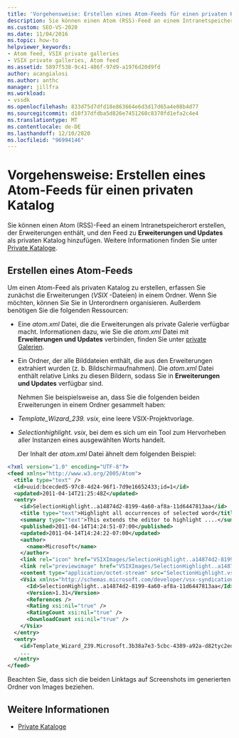 ```yaml
---
title: 'Vorgehensweise: Erstellen eines Atom-Feeds für einen privaten Katalog | Microsoft-Dokumentation'
description: Sie können einen Atom (RSS)-Feed an einem Intranetspeicherort erstellen, der Erweiterungen enthält, und den Feed zu Erweiterungen und Updates als privaten Katalog hinzufügen.
ms.custom: SEO-VS-2020
ms.date: 11/04/2016
ms.topic: how-to
helpviewer_keywords:
- Atom feed, VSIX private galleries
- VSIX private galleries, Atom feed
ms.assetid: 5897f538-9c41-486f-97d9-a1976d20d9fd
author: acangialosi
ms.author: anthc
manager: jillfra
ms.workload:
- vssdk
ms.openlocfilehash: 833d75d7dfd18e863664e6d3d17d65a4e08b4d77
ms.sourcegitcommit: d10f37dfdba5d826e7451260c8370fd1efa2c4e4
ms.translationtype: MT
ms.contentlocale: de-DE
ms.lasthandoff: 12/10/2020
ms.locfileid: "96994146"
---
```

# <a name="how-to-create-an-atom-feed-for-a-private-gallery"></a>Vorgehensweise: Erstellen eines Atom-Feeds für einen privaten Katalog
Sie können einen Atom (RSS)-Feed an einem Intranetspeicherort erstellen, der Erweiterungen enthält, und den Feed zu **Erweiterungen und Updates** als privaten Katalog hinzufügen. Weitere Informationen finden Sie unter [Private Kataloge](../extensibility/private-galleries.md).

## <a name="create-an-atom-feed"></a>Erstellen eines Atom-Feeds
 Um einen Atom-Feed als privaten Katalog zu erstellen, erfassen Sie zunächst die Erweiterungen (*VSIX* -Dateien) in einem Ordner. Wenn Sie möchten, können Sie Sie in Unterordnern organisieren. Außerdem benötigen Sie die folgenden Ressourcen:

- Eine *atom.xml* Datei, die die Erweiterungen als private Galerie verfügbar macht. Informationen dazu, wie Sie die *atom.xml* Datei mit **Erweiterungen und Updates** verbinden, finden Sie unter [private Galerien](../extensibility/private-galleries.md).

- Ein Ordner, der alle Bilddateien enthält, die aus den Erweiterungen extrahiert wurden (z. b. Bildschirmaufnahmen). Die *atom.xml* Datei enthält relative Links zu diesen Bildern, sodass Sie in **Erweiterungen und Updates** verfügbar sind.

  Nehmen Sie beispielsweise an, dass Sie die folgenden beiden Erweiterungen in einem Ordner gesammelt haben:

- *Template_Wizard_239. vsix*, eine leere VSIX-Projektvorlage.

- *Selectionhighlight. vsix*, bei dem es sich um ein Tool zum Hervorheben aller Instanzen eines ausgewählten Worts handelt.

  Der Inhalt der *atom.xml* Datei ähnelt dem folgenden Beispiel:

```xml
<?xml version="1.0" encoding="UTF-8"?>
<feed xmlns="http://www.w3.org/2005/Atom">
  <title type="text" />
  <id>uuid:bcecded5-97c8-4d24-96f1-7d9e16652433;id=1</id>
  <updated>2011-04-14T21:25:48Z</updated>
  <entry>
    <id>SelectionHighlight..a14874d2-8199-4a60-af8a-11d6447813aa</id>
    <title type="text">Highlight all occurrences of selected word</title>
    <summary type="text">This extends the editor to highlight ....</summary>
    <published>2011-04-14T14:24:51-07:00</published>
    <updated>2011-04-14T14:24:22-07:00</updated>
    <author>
      <name>Microsoft</name>
    </author>
    <link rel="icon" href="VSIXImages/SelectionHighlight..a14874d2-8199-4a60-af8a-11d6447813aa_Icon_SelectionHighlightIcon.jpg" />
    <link rel="previewimage" href="VSIXImages/SelectionHighlight..a14874d2-8199-4a60-af8a-11d6447813aa_PreviewImage_SelectionHighlight.jpg" />
    <content type="application/octet-stream" src="SelectionHighlight.vsix" />
    <Vsix xmlns="http://schemas.microsoft.com/developer/vsx-syndication-schema/2010" xmlns:xsd="http://www.w3.org/2001/XMLSchema" xmlns:xsi="http://www.w3.org/2001/XMLSchema-instance">
      <Id>SelectionHighlight..a14874d2-8199-4a60-af8a-11d6447813aa</Id>
      <Version>1.31</Version>
      <References />
      <Rating xsi:nil="true" />
      <RatingCount xsi:nil="true" />
      <DownloadCount xsi:nil="true" />
    </Vsix>
  </entry>
  <entry>
    <id>Template_Wizard_239.Microsoft.3b38a7e3-5cbc-4389-a92a-d82tyc2ed592</id>
    ...
  </entry>
</feed>
```

 Beachten Sie, dass sich die beiden Linktags auf Screenshots im generierten Ordner von Images beziehen.

## <a name="see-also"></a>Weitere Informationen
- [Private Kataloge](../extensibility/private-galleries.md)
